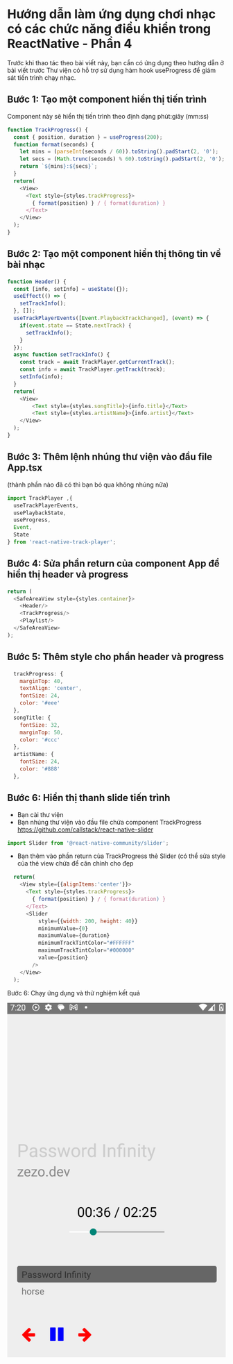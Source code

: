 # Hướng dẫn làm ứng dụng chơi nhạc có các chức năng điều khiển trong ReactNative - Phần 4

Trước khi thao tác theo bài viết này, bạn cần có ứng dụng theo hướng dẫn ở bài viết trước
Thư viện có hỗ trợ sử dụng hàm hook useProgress để giám sát tiến trình chạy nhạc.

## Bước 1: Tạo một component hiển thị tiến trình
Component này sẽ hiển thị tiến trình theo định dạng phút:giây (mm:ss)

```javascript
function TrackProgress() {
  const { position, duration } = useProgress(200);
  function format(seconds) {
    let mins = (parseInt(seconds / 60)).toString().padStart(2, '0');
    let secs = (Math.trunc(seconds) % 60).toString().padStart(2, '0');
    return `${mins}:${secs}`;
  }
  return(
    <View>
      <Text style={styles.trackProgress}>
        { format(position) } / { format(duration) }
      </Text>
    </View>
  );
}
```

## Bước 2: Tạo một component hiển thị thông tin về bài nhạc

```javascript
function Header() {
  const [info, setInfo] = useState({});
  useEffect(() => {
    setTrackInfo();
  }, []);
  useTrackPlayerEvents([Event.PlaybackTrackChanged], (event) => {
    if(event.state == State.nextTrack) {
      setTrackInfo();
    }
  });
  async function setTrackInfo() {
    const track = await TrackPlayer.getCurrentTrack();
    const info = await TrackPlayer.getTrack(track);
    setInfo(info);
  }
  return(
    <View>
        <Text style={styles.songTitle}>{info.title}</Text>
        <Text style={styles.artistName}>{info.artist}</Text>
    </View>
  );
}
```

## Bước 3: Thêm lệnh nhúng thư viện vào đầu file App.tsx
(thành phần nào đã có thì bạn bỏ qua không nhúng nữa)
```javascript
import TrackPlayer ,{
  useTrackPlayerEvents,
  usePlaybackState,
  useProgress,
  Event,
  State
} from 'react-native-track-player';
```

## Bước 4: Sửa phần return của component App để hiển thị header và progress

```javascript
return (
  <SafeAreaView style={styles.container}>
    <Header/>
    <TrackProgress/>
    <Playlist/>
  </SafeAreaView>
);
```
## Bước 5: Thêm style cho phần header và progress
```javascript
  trackProgress: {
    marginTop: 40,
    textAlign: 'center',
    fontSize: 24,
    color: '#eee'
  },
  songTitle: {
    fontSize: 32,
    marginTop: 50,
    color: '#ccc'
  },
  artistName: {
    fontSize: 24,
    color: '#888'
  },
```
## Bước 6: Hiển thị thanh slide tiến trình
- Bạn cài thư viện 
- Bạn nhúng thư viện vào đầu file chứa component  TrackProgress 
https://github.com/callstack/react-native-slider 
```javascript
import Slider from '@react-native-community/slider';
```
- Bạn thêm vào phần return của TrackProgress thẻ Slider (có thể sửa style của thẻ view chứa để căn chỉnh cho đẹp

```javascript
  return(
    <View style={{alignItems:'center'}}>
      <Text style={styles.trackProgress}>
        { format(position) } / { format(duration) }
      </Text>
      <Slider
          style={{width: 200, height: 40}}
          minimumValue={0}
          maximumValue={duration}
          minimumTrackTintColor="#FFFFFF"
          maximumTrackTintColor="#000000"
          value={position}
        />
    </View>
  );
```
Bước 6: Chạy ứng dụng và thử nghiệm kết quả

![Chạy nhạc có hiện tiến trình](https://raw.githubusercontent.com/spxedu/huong-dan-music-react-native/refs/heads/main/progress.png)
